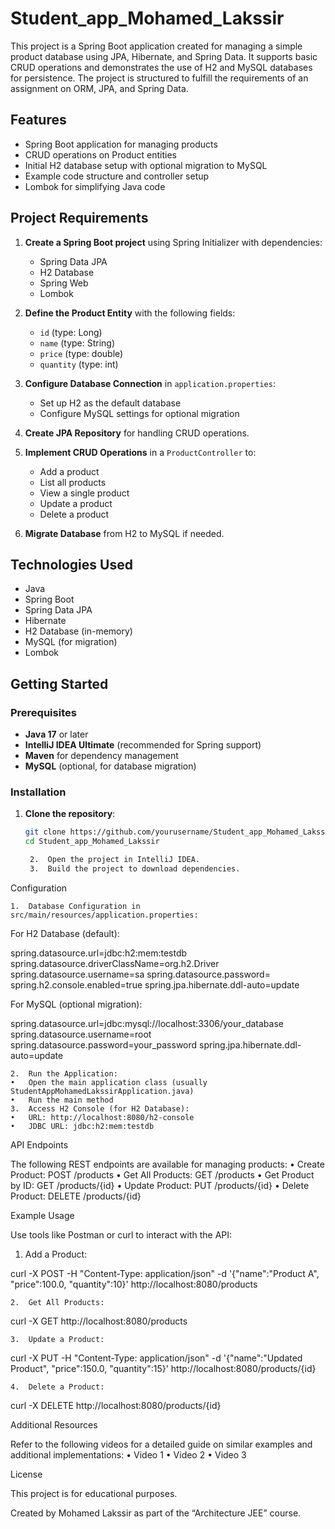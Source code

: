 # Student_app_Mohamed_Lakssir

This project is a Spring Boot application created for managing a simple product database using JPA, Hibernate, and Spring Data. It supports basic CRUD operations and demonstrates the use of H2 and MySQL databases for persistence. The project is structured to fulfill the requirements of an assignment on ORM, JPA, and Spring Data.

## Features

- Spring Boot application for managing products
- CRUD operations on Product entities
- Initial H2 database setup with optional migration to MySQL
- Example code structure and controller setup
- Lombok for simplifying Java code

## Project Requirements

1. **Create a Spring Boot project** using Spring Initializer with dependencies:
    - Spring Data JPA
    - H2 Database
    - Spring Web
    - Lombok

2. **Define the Product Entity** with the following fields:
    - `id` (type: Long)
    - `name` (type: String)
    - `price` (type: double)
    - `quantity` (type: int)

3. **Configure Database Connection** in `application.properties`:
    - Set up H2 as the default database
    - Configure MySQL settings for optional migration

4. **Create JPA Repository** for handling CRUD operations.

5. **Implement CRUD Operations** in a `ProductController` to:
    - Add a product
    - List all products
    - View a single product
    - Update a product
    - Delete a product

6. **Migrate Database** from H2 to MySQL if needed.

## Technologies Used

- Java
- Spring Boot
- Spring Data JPA
- Hibernate
- H2 Database (in-memory)
- MySQL (for migration)
- Lombok

## Getting Started

### Prerequisites

- **Java 17** or later
- **IntelliJ IDEA Ultimate** (recommended for Spring support)
- **Maven** for dependency management
- **MySQL** (optional, for database migration)

### Installation

1. **Clone the repository**:
   ```bash
   git clone https://github.com/yourusername/Student_app_Mohamed_Lakssir.git
   cd Student_app_Mohamed_Lakssir

	2.	Open the project in IntelliJ IDEA.
	3.	Build the project to download dependencies.

Configuration

	1.	Database Configuration in src/main/resources/application.properties:
For H2 Database (default):

spring.datasource.url=jdbc:h2:mem:testdb
spring.datasource.driverClassName=org.h2.Driver
spring.datasource.username=sa
spring.datasource.password=
spring.h2.console.enabled=true
spring.jpa.hibernate.ddl-auto=update

For MySQL (optional migration):

spring.datasource.url=jdbc:mysql://localhost:3306/your_database
spring.datasource.username=root
spring.datasource.password=your_password
spring.jpa.hibernate.ddl-auto=update


	2.	Run the Application:
	•	Open the main application class (usually StudentAppMohamedLakssirApplication.java)
	•	Run the main method
	3.	Access H2 Console (for H2 Database):
	•	URL: http://localhost:8080/h2-console
	•	JDBC URL: jdbc:h2:mem:testdb

API Endpoints

The following REST endpoints are available for managing products:
•	Create Product: POST /products
•	Get All Products: GET /products
•	Get Product by ID: GET /products/{id}
•	Update Product: PUT /products/{id}
•	Delete Product: DELETE /products/{id}

Example Usage

Use tools like Postman or curl to interact with the API:
1.	Add a Product:

curl -X POST -H "Content-Type: application/json" -d '{"name":"Product A", "price":100.0, "quantity":10}' http://localhost:8080/products


	2.	Get All Products:

curl -X GET http://localhost:8080/products


	3.	Update a Product:

curl -X PUT -H "Content-Type: application/json" -d '{"name":"Updated Product", "price":150.0, "quantity":15}' http://localhost:8080/products/{id}


	4.	Delete a Product:

curl -X DELETE http://localhost:8080/products/{id}



Additional Resources

Refer to the following videos for a detailed guide on similar examples and additional implementations:
•	Video 1
•	Video 2
•	Video 3

License

This project is for educational purposes.

Created by Mohamed Lakssir as part of the “Architecture JEE” course.
